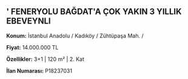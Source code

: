 ## ' FENERYOLU BAĞDAT'A ÇOK YAKIN 3 YILLIK EBEVEYNLI

**Konum:** İstanbul Anadolu / Kadıköy / Zühtüpaşa Mah. /

**Fiyat:** 14.000.000 TL

**Özellikler:** 3+1 | 120 m² | 2. Kat

**İlan Numarası:** P18237031
